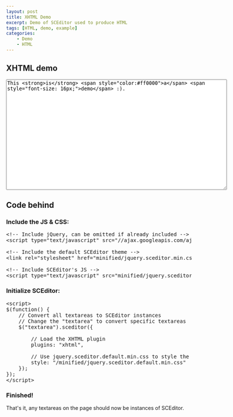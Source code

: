```yaml
---
layout: post
title: XHTML Demo
excerpt: Demo of SCEditor used to produce HTML
tags: [HTML, demo, example]
categories:
    - Demo
    - HTML
---
```

## XHTML demo

<link rel="stylesheet" href="/minified/themes/default.min.css" type="text/css" media="all" />
<script type="text/javascript" src="/minified/jquery.sceditor.bbcode.min.js"> </script>
<script>$(function() {
	$('#demo-bbcode').sceditor({
		style: '/minified/jquery.sceditor.default.min.css',
		emoticonsRoot: '/',
		plugins: 'xhtml'
	});
});</script>

<textarea style="width:600px; height:300px" id="demo-bbcode">This &lt;strong&gt;is&lt;/strong&gt; &lt;span style="color:#ff0000">a&lt;/span&gt; &lt;span style="font-size: 16px;"&gt;demo&lt;/span&gt; :).</textarea>

## Code behind

### Include the JS &amp; CSS:

<pre class="prettyprint linenums">
&lt;!-- Include jQuery, can be omitted if already included --&gt;
&lt;script type="text/javascript" src="//ajax.googleapis.com/ajax/libs/jquery/1.7.2/jquery.min.js"&gt;&lt;/script&gt;

&lt;!-- Include the default SCEditor theme --&gt;
&lt;link rel="stylesheet" href="minified/jquery.sceditor.min.css" type="text/css" media="all" /&gt;

&lt;!-- Include SCEditor's JS --&gt;
&lt;script type="text/javascript" src="minified/jquery.sceditor.bbcode.min.js">&lt;/script&gt;</pre>


### Initialize SCEditor:

<pre class="prettyprint linenums">
&lt;script&gt;
$(function() {
	// Convert all textareas to SCEditor instances
	// Change the "textarea" to convert specific textareas
	$("textarea").sceditor({

		// Load the XHTML plugin
		plugins: "xhtml",

		// Use jquery.sceditor.default.min.css to style the content
		style: "/minified/jquery.sceditor.default.min.css"
	});
});
&lt;/script&gt;
</pre>

### Finished!

That's it, any textareas on the page should now be instances of SCEditor.
